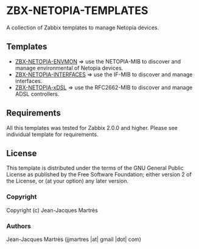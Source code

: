 ZBX-NETOPIA-TEMPLATES
===================

A collection of Zabbix templates to manage Netopia devices.

Templates
---------

  * [ZBX-NETOPIA-ENVMON](https://github.com/jjmartres/Zabbix/tree/master/zbx-templates/zbx-netopia/zbx-netopia-envmon) => use the NETOPIA-MIB to discover and manage environmental of Netopia devices.
  * [ZBX-NETOPIA-INTERFACES](https://github.com/jjmartres/Zabbix/tree/master/zbx-templates/zbx-netopia/zbx-netopia-interfaces) => use the IF-MIB to discover and manage interfaces.
  * [ZBX-NETOPIA-xDSL](https://github.com/jjmartres/Zabbix/tree/master/zbx-templates/zbx-netopia/zbx-netopia-xdsl) => use the RFC2662-MIB to discover and manage ADSL controllers.

Requirements
------------

All this templates was tested for Zabbix 2.0.0 and higher. Please see individual template for requirements.

License
-------

This template is distributed  under the terms of the GNU General Public License as published by the Free Software Foundation; either version 2 of the License, or (at your option) any later version.

### Copyright

  Copyright (c) Jean-Jacques Martrès

### Authors
  
  Jean-Jacques Martrès
  (jjmartres |at| gmail |dot| com)
